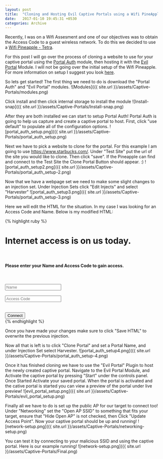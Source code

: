 ```yaml
---
layout: post
title:  "Cloning and Hosting Evil Captive Portals using a Wifi PineApple" 
date:   2017-01-10 19:45:31 +0530
categories: Archive
---
```

Recently, I was on a Wifi Assesment and one of our objectives was to obtain the Access Code to a guest wireless network.  To do this we decided to use a [Wifi Pineapple - Tetra](https://wifipineapple.com/).

For this post I will go over the process of cloning a website to use for your captive portal using the [Portal Auth](https://github.com/sud0nick/PortalAuth) module, then hosting it with the [Evil Portal](https://github.com/frozenjava/evilportal) Module.  I will not be going over the initial setup of the Wifi Pineapple.  For more information on setup I suggest you look [here](https://www.youtube.com/watch?v=gqMW0NeODAQ).

So lets get started!  The first thing we need to do is download the "Portal Auth" and "Evil Portal" modules.
![Modules]({{ site.url }}/assets/Captive-Portals/modules.png)

Click install and then click internal storage to install the module
![Install-snap]({{ site.url }}/assets/Captive-Portals/Install-snap.png)

After they are both installed we can start to setup Portal Auth!  Portal Auth is going to help us capture and create a captive portal to host.  First, click "use default" to populate all of the configuration options.
![portal_auth_setup.png]({{ site.url }}/assets/Captive-Portals/portal_auth_setup.png)

Next we have to pick a website to clone for the portal.  For this example I am going to use https://www.starbucks.com/.  Under "Test Site" put the url of the site you would like to clone.  Then click "save".  If the Pineapple can find and connect to the Test Site the Clone Portal Button should appear. :)
![portal_auth_setup2.png]({{ site.url }}/assets/Captive-Portals/portal_auth_setup-2.png)

Now that we have a webpage set we need to make some slight changes to an injection set.  Under Injection Sets click "Edit Injects" and select "Harvester"
![portal_auth_setup3.png]({{ site.url }}/assets/Captive-Portals/portal_auth_setup-3.png)

Here we will edit the HTML for the situation.  In my case I was looking for an Access Code and Name.  Below is my modified HTML:

{% highlight ruby %}
<div id="pa_overlay-back"></div>
<div id="pa_msgBox" class="pa_main">
	<h1 class="pa_h1">Internet access is on us today.</h1><br />
	<h4 class="pa_h4">Please enter your Name and Access Code to gain access.</h4>
	<br /><br />
	<div>
		<input type="text" id="pa_email" name="pa_email" class="pa_field" placeholder="Name" />
	</div>
	<br />
	<div>
		<input type="password" id="pa_password" name="pa_password" class="pa_field" placeholder="Access Code" />
	</div>
	<br /><br />
	<button id="submit_button" class="pa_connectButton" type="button">Connect</button>
</div>
{% endhighlight %}

Once you have made your changes make sure to click "Save HTML" to overwrite the previous injection.

Now all that is left is to click "Clone Portal" and set a Portal Name, and under Injection Set select Harvester.
![portal_auth_setup4.png]({{ site.url }}/assets/Captive-Portals/portal_auth_setup-4.png)

Once it has finished cloning we have to use the "Evil Portal" Plugin to host the newly created captive portal.  Navigate to the Evil Portal Module, and Activate the captive portal by pressing "Start" under the controls panel.  Once Started Activate your saved portal.  When the portal is activated and the cative portal is started you can view a preview of the portal under live preview!
![evil_portal_setup.png]({{ site.url }}/assets/Captive-Portals/evil_portal_setup.png)

Finally all we have to do is set up the public AP for our target to connect too!  Under "Networking" set the "Open AP SSID" to something that fits your target, ensure that "Hide Open AP" is not checked, then Click "Update Access Point".  Now your captive portal should be up and running!
![network-setup.png]({{ site.url }}/assets/Captive-Portals/networking-setup.png)

You can test it by connecting to your malicious SSID and using the captive portal.  Here is our example running!
![network-setup.png]({{ site.url }}/assets/Captive-Portals/Final.png)
